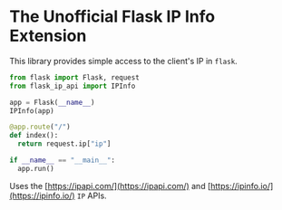 # The Unofficial Flask IP Info Extension
This library provides simple access to the client's IP in `flask`.
```python
from flask import Flask, request
from flask_ip_api import IPInfo

app = Flask(__name__)
IPInfo(app)

@app.route("/")
def index():
  return request.ip["ip"]

if __name__ == "__main__":
  app.run()
```
Uses the [https://ipapi.com/](https://ipapi.com/) and [https://ipinfo.io/](https://ipinfo.io/) `IP` APIs.